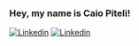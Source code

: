 ### Hey, my name is Caio Piteli!

[![Linkedin](https://img.shields.io/badge/Gmail-D14836?style=for-the-badge&logo=gmail&logoColor=white)](mailto:caiogpiteli@gmail.com)
[![Linkedin](https://img.shields.io/badge/LinkedIn-0077B5?style=for-the-badge&logo=linkedin&logoColor=white)](https://www.linkedin.com/in/caio-piteli/)
